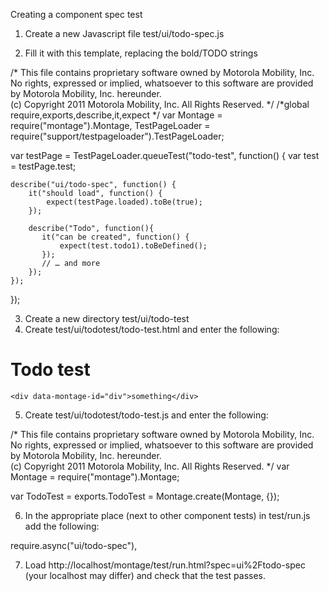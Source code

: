 Creating a component spec test

1. Create a new Javascript file test/ui/todo-spec.js

2. Fill it with this template, replacing the bold/TODO strings

/* <copyright>
 This file contains proprietary software owned by Motorola Mobility, Inc.<br/>
 No rights, expressed or implied, whatsoever to this software are provided by Motorola Mobility, Inc. hereunder.<br/>
 (c) Copyright 2011 Motorola Mobility, Inc.  All Rights Reserved.
 </copyright> */
/*global require,exports,describe,it,expect */
var Montage = require("montage").Montage,
    TestPageLoader = require("support/testpageloader").TestPageLoader;

var testPage = TestPageLoader.queueTest("todo-test", function() {
    var test = testPage.test;

    describe("ui/todo-spec", function() {
        it("should load", function() {
            expect(testPage.loaded).toBe(true);
        });

        describe("Todo", function(){
           it("can be created", function() {
               expect(test.todo1).toBeDefined();
           });
           // … and more
        });
    });
});

3. Create a new directory test/ui/todo-test
4. Create test/ui/todotest/todo-test.html and enter the following:

<!DOCTYPE html>
<!-- <copyright>
 This file contains proprietary software owned by Motorola Mobility, Inc.<br/>
 No rights, expressed or implied, whatsoever to this software are provided by Motorola Mobility, Inc. hereunder.<br/>
 (c) Copyright 2011 Motorola Mobility, Inc.  All Rights Reserved.
 </copyright> -->
<html>
<head>
    <meta http-equiv="Content-Type" content="text/html; charset=utf-8">
    <title>Todo Test</title>
    <script type="text/javascript" src="../../../montage.js" data-package="../../"></script>
    <script type="text/montage-serialization">
{
    "todo1": {
        "prototype": "montage/ui/todo.reel",
        "properties": {
            "element": {"#": "div"}
        }
    },
 
    "test": {
        "prototype": "ui/todo-test/todo-test",
        "name": "TodoTest",
        "properties": {
            "todo1": {"@": "todo1"}
        }
    },
    "application": {
        "module": "montage/ui/application",
        "name": "Application",
        "properties": {
            "delegate": {"@": "test"}
        }
    }
}
    </script>

</head>
<body>
    <h1>Todo test</h1>

    <div data-montage-id="div">something</div>

</body>
</html>

5. Create test/ui/todotest/todo-test.js and enter the following:

/* <copyright>
 This file contains proprietary software owned by Motorola Mobility, Inc.<br/>
 No rights, expressed or implied, whatsoever to this software are provided by Motorola Mobility, Inc. hereunder.<br/>
 (c) Copyright 2011 Motorola Mobility, Inc.  All Rights Reserved.
 </copyright> */
var Montage = require("montage").Montage;

var TodoTest = exports.TodoTest = Montage.create(Montage, {});


6. In the appropriate place (next to other component tests) in test/run.js add the following:

require.async("ui/todo-spec"),

7. Load http://localhost/montage/test/run.html?spec=ui%2Ftodo-spec (your localhost may differ) and check that the test passes.